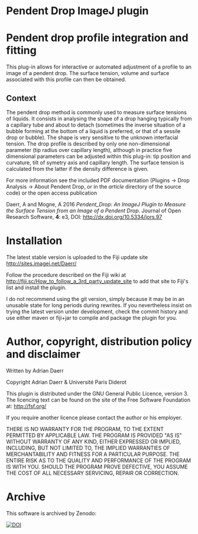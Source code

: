 Pendent Drop ImageJ plugin
==========================

# Pendent drop profile integration and fitting

This plug-in allows for interactive or automated adjustment of a
profile to an image of a pendent drop. The surface tension, volume
and surface associated with this profile can then be obtained.

## Context

The pendent drop method is commonly used to measure surface tensions
of liquids. It consists in analysing the shape of a drop hanging
typically from a capillary tube and about to detach (sometimes the
inverse situation of a bubble forming at the bottom of a liquid is
preferred, or that of a sessile drop or bubble). The shape is very
sensitive to the unknown interfacial tension. The drop profile is
described by only one non-dimensional parameter (tip radius over
capillary length), although in practice five dimensional parameters
can be adjusted within this plug-in: tip position and curvature, tilt
of symetry axis and capillary length. The surface tension is
calculated from the latter if the density difference is given.

For more information see the included PDF documentation (Plugins ->
Drop Analysis -> About Pendent Drop, or in the *article* directory of
the source code) or the open access publication

Daerr, A and Mogne, A 2016 *Pendent_Drop: An ImageJ Plugin to Measure
the Surface Tension from an Image of a Pendent Drop*. Journal of Open
Research Software, **4**: e3, DOI: http://dx.doi.org/10.5334/jors.97

# Installation

The latest stable version is uploaded to the Fiji update site
http://sites.imagej.net/Daerr/

Follow the procedure described on the Fiji wiki at
http://fiji.sc/How_to_follow_a_3rd_party_update_site
to add that site to Fiji's list and install the plugin.

I do not recommend using the git version, simply because it may be in
an unusable state for long periods during rewrites. If you
nevertheless insist on trying the latest version under development,
check the commit history and use either maven or fiji+jar to compile
and package the plugin for you.

# Author, copyright, distribution policy and disclaimer

Written by Adrian Daerr

Copyright Adrian Daerr & Université Paris Diderot

This plugin is distributed under the GNU General Public Licence,
version 3. The licencing text can be found on the site of the Free
Software Foundation at: http://fsf.org/

If you require another licence please contact the author or
his employer.

THERE IS NO WARRANTY FOR THE PROGRAM, TO THE EXTENT PERMITTED BY
APPLICABLE LAW. THE PROGRAM IS PROVIDED "AS IS" WITHOUT WARRANTY OF
ANY KIND, EITHER EXPRESSED OR IMPLIED, INCLUDING, BUT NOT LIMITED TO,
THE IMPLIED WARRANTIES OF MERCHANTABILITY AND FITNESS FOR A PARTICULAR
PURPOSE. THE ENTIRE RISK AS TO THE QUALITY AND PERFORMANCE OF THE
PROGRAM IS WITH YOU. SHOULD THE PROGRAM PROVE DEFECTIVE, YOU ASSUME
THE COST OF ALL NECESSARY SERVICING, REPAIR OR CORRECTION.

# Archive

This software is archived by Zenodo:

[![DOI](https://zenodo.org/badge/18554/adaerr/pendent-drop.svg)](https://zenodo.org/badge/latestdoi/18554/adaerr/pendent-drop)
